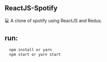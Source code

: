 ## ReactJS-Spotify

:computer: A clone of spotify using ReactJS and Redux.

## run:

```js
  npm install or yarn
  npm start or yarn start
```
